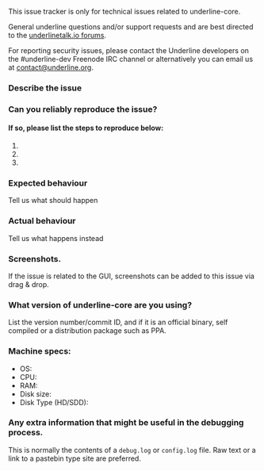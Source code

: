 <!--- Remove sections that do not apply -->

This issue tracker is only for technical issues related to underline-core.

General underline questions and/or support requests and are best directed to the [underlinetalk.io forums](https://underlinetalk.io/).

For reporting security issues, please contact the Underline developers on the #underline-dev Freenode IRC channel or alternatively you can email us at contact@underline.org.

### Describe the issue

### Can you reliably reproduce the issue?
#### If so, please list the steps to reproduce below:
1.
2.
3.

### Expected behaviour
Tell us what should happen

### Actual behaviour
Tell us what happens instead

### Screenshots.
If the issue is related to the GUI, screenshots can be added to this issue via drag & drop.

### What version of underline-core are you using?
List the version number/commit ID, and if it is an official binary, self compiled or a distribution package such as PPA.

### Machine specs:
- OS:
- CPU:
- RAM:
- Disk size:
- Disk Type (HD/SDD):

### Any extra information that might be useful in the debugging process.
This is normally the contents of a `debug.log` or `config.log` file. Raw text or a link to a pastebin type site are preferred.
